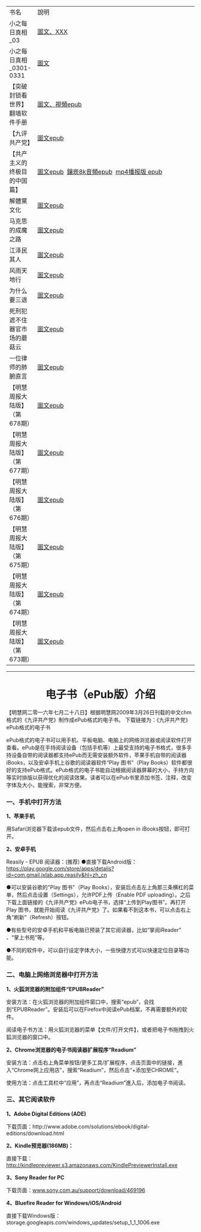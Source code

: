 <table  cellspacing="1" cellpadding="1">
<tr  width="880">
	<td  width="280">书名</td>
	<td  width="600">說明</td>
</tr>
<tr>
	<td>小之每日真相_03</td>
	<td><a href="XXX网址">圖文、XXX</a></td>
</tr>	
<tr>
	<td>小之每日真相_0301-0331</td>
	<td><a href="https://github.com/candysn/nini/blob/master/wnn/epub/a111.epub?raw=true">圖文</a></td>
</tr>	
<tr>
	<td>【突破封锁看世界】翻墙软件手册</td>
	<td><a href="https://git.io/fang">圖文、視頻epub</a></td>
</tr>
<tr>
	<td>【九评共产党】</td>
	<td><a href="https://git.io/9ping">圖文epub</a></td>
</tr>
<tr>
	<td>【共产主义的终极目的中国篇】</td>
	<td><a href="https://github.com/3fmd/gm/blob/master/gm/epub/gbUltiGoalCmChina.epub?raw=true">圖文epub</a>&nbsp;&nbsp;<a href="https://git.io/8k">鑲崁8k音頻epub</a>&nbsp;&nbsp;<a href="https://github.com/3fmd/gm/blob/master/gm/epub/goalmp4Npf.epub?raw=true" target="_blank">mp4播报版 epub </a></td>
</tr>
<tr>
	<td>解體黨文化</td>
	<td><a href="https://git.io/jtdwh">圖文epub</a></td>
</tr>
<tr>
	<td>马克思的成魔之路</td>
	<td><a href="https://git.io/mks">圖文epub</a></td>
</tr>
<tr>
	<td>江泽民其人</td>
	<td><a href="https://git.io/jzmqr">圖文epub</a></td>
</tr>
<tr>
	<td>风雨天地行</td>
	<td><a href="https://git.io/fytdx">圖文epub</a></td>
</tr>
<tr>
	<td>为什么要三退</td>
	<td><a href="https://git.io/whytd">圖文epub</a></td>
</tr>
<tr>
	<td>死刑犯遮不住器官市场的蘑菇云</td>
	<td><a href="https://git.io/mro">圖文epub</a></td>
</tr>
<tr>
	<td>一位律师的肺腑直言</td>
	<td><a href="https://github.com/3fmd/gm/blob/master/gm/epub/lawyer.epub?raw=true">圖文epub</a></td>
</tr>
<tr>
<td>【明慧周报大陆版】（第678期）</td>
<td><a href="https://github.com/3fmd/gm/blob/master/gm/epub/MHZB_678.epub?raw=true">圖文epub</a></td>
</tr>
<tr>
<td>【明慧周报大陆版】（第677期）</td>
<td><a href="https://github.com/3fmd/gm/blob/master/gm/epub/MHZB_677.epub?raw=true">圖文epub</a></td>
</tr>
<tr>
<td>【明慧周报大陆版】（第676期）</td>
<td><a href="https://github.com/3fmd/gm/blob/master/gm/epub/MHZB_676.epub?raw=true">圖文epub</a></td>
</tr>		
<tr>
<td>【明慧周报大陆版】（第675期）</td>
<td><a href="https://github.com/3fmd/gm/blob/master/gm/epub/MHZB_675.epub?raw=true">圖文epub</a></td>
</tr>
<td>【明慧周报大陆版】（第674期）</td>
<td><a href="https://github.com/3fmd/gm/blob/master/gm/epub/MHZB_674.epub?raw=true">圖文epub</a></td>
</tr>
<td>【明慧周报大陆版】（第673期）</td>
<td><a href="https://github.com/3fmd/gm/blob/master/gm/epub/MHZB_673.epub?raw=true">圖文epub</a></td>
</tr>	
</table>


<hr>

<h1 align="center"><b>电子书（ePub版）介绍</b></h1>

【明慧网二零一六年七月二十八日】根据明慧网2009年3月26日刊载的中文chm格式的《九评共产党》制作成ePub格式的电子书。 下载链接为：《九评共产党》ePub格式的电子书

ePub格式的电子书可以用手机、平板电脑、电脑上的网络浏览器或阅读软件打开查看。ePub是在手持阅读设备（包括手机等）上最受支持的电子书格式，很多手持设备自带的阅读器都支持ePub而无需安装额外软件，苹果手机自带的阅读器iBooks，以及安卓手机上谷歌的阅读器软件“Play 图书”（Play Books）软件都很好的支持ePub格式。ePub格式的电子书能自动根据阅读器屏幕的大小，手持方向等实时排版以获得优化的阅读效果。读者可以在ePub书里添加书签、注释，改变字体及大小，能搜索，非常方便。

<h3>一、手机中打开方法</h3>
<b>1、苹果手机</b><p>
用Safari浏览器下载该epub文件，然后点击右上角open in iBooks按钮，即可打开。

<b>2、安卓手机</b><p>
Reasily - EPUB 阅读器：(推荐)
●直接下载Android版：https://play.google.com/store/apps/details?id=com.gmail.jxlab.app.reasily&hl=zh_cn
  
●可以安装谷歌的"Play 图书"（Play Books），安装后点击左上角那三条横杠的菜单，然后点击设置（Settings），允许PDF上传（Enable PDF uploading）。之后下载上面链接的《九评共产党》ePub电子书，选择“上传到Play图书”。再打开Play 图书，就能开始阅读《九评共产党》了。如果看不到这本书，可以点击右上角“刷新”（Refresh）按钮。

●有些型号的安卓手机和平板电脑已预装了其它阅读器，比如“掌阅iReader” 、“掌上书苑”等。

●不同的软件中，可以自行设定字体大小，一些快捷方式可以快速定位目录等功能。


<h3>二、电脑上网络浏览器中打开方法</h3>
<b>1、火狐浏览器的附加组件“EPUBReader”</b><p>
安装方法：在火狐浏览器的附加组件窗口中，搜索“epub”，会找到“EPUBReader”。安装后可以在Firefox中阅读ePub档案，不再需要额外的软件。


阅读电子书方法：用火狐浏览器的菜单【文件/打开文件】，或者把电子书拖拽到火狐浏览器的窗口中。


<b>2、Chrome浏览器的电子书阅读器扩展程序“Readium”</b><p>
安装方法：点击右上角菜单按钮/更多工具/扩展程序，点击页面中的链接，進入“Chrome网上应用店”，搜索“Readium”，然后点击“+添加至CHROME”。


使用方法：点击工具栏中“应用”，再点击“Readium”進入后，添加电子书阅读。


<h3>三、其它阅读软件</h3>
<b>1、Adobe Digital Editions (ADE)</b><p>
下载页面：http://www.adobe.com/solutions/ebook/digital-editions/download.html


<b>2、Kindle预览器(186MB)：</b><p>
直接下载：http://kindlepreviewer.s3.amazonaws.com/KindlePreviewerInstall.exe


<b>3、Sony Reader for PC</b><p>
下载页面：www.sony.com.au/support/download/469196


<b>4、Bluefire Reader for Windows/iOS/Android</b><p>
直接下载Windows版：storage.googleapis.com/windows_updates/setup_1_1_1006.exe

